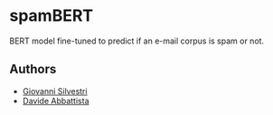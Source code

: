 
# spamBERT

BERT model fine-tuned to predict if an e-mail corpus is spam or not.


## Authors

- [Giovanni Silvestri](https://www.github.com/vannisil)
- [Davide Abbattista](https://www.github.com/davide-abbattista)


